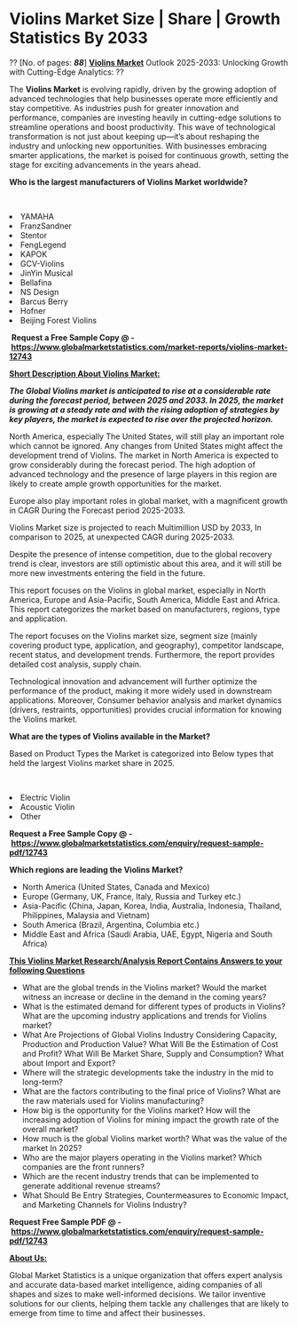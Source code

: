 <H1>Violins Market Size | Share | Growth Statistics By 2033</H1><p>?? [No. of pages:&nbsp;<strong><em>88</em></strong>]&nbsp;<strong><a href="https://www.globalmarketstatistics.com/market-reports/violins-market-12743">Violins&nbsp;Market</a></strong>&nbsp;Outlook 2025-2033: Unlocking Growth with Cutting-Edge Analytics: ??</p><p>The <strong>Violins Market</strong> is evolving rapidly, driven by the growing adoption of advanced technologies that help businesses operate more efficiently and stay competitive. As industries push for greater innovation and performance, companies are investing heavily in cutting-edge solutions to streamline operations and boost productivity. This wave of technological transformation is not just about keeping up&mdash;it&rsquo;s about reshaping the industry and unlocking new opportunities. With businesses embracing smarter applications, the market is poised for continuous growth, setting the stage for exciting advancements in the years ahead.</p><p><strong>Who is the largest manufacturers of Violins Market worldwide?</strong></p><p>&nbsp;<li>YAMAHA<li> FranzSandner<li> Stentor<li> FengLegend<li> KAPOK<li> GCV-Violins<li> JinYin Musical<li> Bellafina<li> NS Design<li> Barcus Berry<li> Hofner<li> Beijing Forest Violins</p><p>&nbsp;<strong>Request a Free Sample Copy @ -&nbsp;<a href="https://www.globalmarketstatistics.com/market-reports/violins-market-12743">https://www.globalmarketstatistics.com/market-reports/violins-market-12743</a></strong></p><p><strong><u>Short Description About Violins Market:</u></strong></p><p><strong><em>The Global Violins market is anticipated to rise at a considerable rate during the forecast period, between 2025 and 2033. In 2025, the market is growing at a steady rate and with the rising adoption of strategies by key players, the market is expected to rise over the projected horizon.</em></strong></p><p>North America, especially The United States, will still play an important role which cannot be ignored. Any changes from United States might affect the development trend of Violins. The market in North America is expected to grow considerably during the forecast period. The high adoption of advanced technology and the presence of large players in this region are likely to create ample growth opportunities for the market.</p><p>Europe also play important roles in global market, with a magnificent growth in CAGR During the Forecast period 2025-2033.</p><p>Violins Market size is projected to reach Multimillion USD by 2033, In comparison to 2025, at unexpected CAGR during 2025-2033.</p><p>Despite the presence of intense competition, due to the global recovery trend is clear, investors are still optimistic about this area, and it will still be more new investments entering the field in the future.</p><p>This report focuses on the Violins in global market, especially in North America, Europe and Asia-Pacific, South America, Middle East and Africa. This report categorizes the market based on manufacturers, regions, type and application.</p><p>The report focuses on the Violins market size, segment size (mainly covering product type, application, and geography), competitor landscape, recent status, and development trends. Furthermore, the report provides detailed cost analysis, supply chain.</p><p>Technological innovation and advancement will further optimize the performance of the product, making it more widely used in downstream applications. Moreover, Consumer behavior analysis and market dynamics (drivers, restraints, opportunities) provides crucial information for knowing the Violins market.</p><p><strong>What are the types of Violins available in the Market?</strong></p><p>Based on Product Types the Market is categorized into Below types that held the largest Violins market share in 2025.</p><p>&nbsp;<li>Electric Violin<li> Acoustic Violin<li> Other&nbsp;</p><p><strong>Request a Free Sample Copy @ -&nbsp;<a href="https://www.globalmarketstatistics.com/enquiry/request-sample-pdf/12743">https://www.globalmarketstatistics.com/enquiry/request-sample-pdf/12743</a></strong></p><p><strong>Which regions are leading the Violins Market?</strong></p><ul><li>North America (United States, Canada and Mexico)</li><li>Europe (Germany, UK, France, Italy, Russia and Turkey etc.)</li><li>Asia-Pacific (China, Japan, Korea, India, Australia, Indonesia, Thailand, Philippines, Malaysia and Vietnam)</li><li>South America (Brazil, Argentina, Columbia etc.)</li><li>Middle East and Africa (Saudi Arabia, UAE, Egypt, Nigeria and South Africa)</li></ul><p><strong><u>This Violins Market Research/Analysis Report Contains Answers to your following Questions</u></strong></p><ul><li>What are the global trends in the Violins market? Would the market witness an increase or decline in the demand in the coming years?</li><li>What is the estimated demand for different types of products in Violins? What are the upcoming industry applications and trends for Violins market?</li><li>What Are Projections of Global Violins Industry Considering Capacity, Production and Production Value? What Will Be the Estimation of Cost and Profit? What Will Be Market Share, Supply and Consumption? What about Import and Export?</li><li>Where will the strategic developments take the industry in the mid to long-term?</li><li>What are the factors contributing to the final price of Violins? What are the raw materials used for Violins manufacturing?</li><li>How big is the opportunity for the Violins market? How will the increasing adoption of Violins for mining impact the growth rate of the overall market?</li><li>How much is the global Violins market worth? What was the value of the market In 2025?</li><li>Who are the major players operating in the Violins market? Which companies are the front runners?</li><li>Which are the recent industry trends that can be implemented to generate additional revenue streams?</li><li>What Should Be Entry Strategies, Countermeasures to Economic Impact, and Marketing Channels for Violins Industry?</li></ul><p><strong>Request Free Sample PDF @ -&nbsp;<a href="https://www.globalmarketstatistics.com/enquiry/request-sample-pdf/12743">https://www.globalmarketstatistics.com/enquiry/request-sample-pdf/12743</a></strong></p><p><strong><u>About Us:</u></strong></p><p>Global Market Statistics&nbsp;is a unique organization that offers expert analysis and accurate data-based market intelligence, aiding companies of all shapes and sizes to make well-informed decisions. We tailor inventive solutions for our clients, helping them tackle any challenges that are likely to emerge from time to time and affect their businesses.</p>
